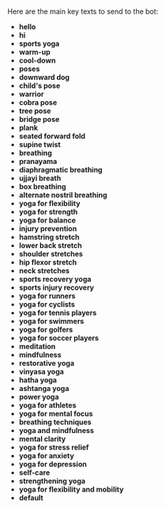 Here are the main key texts to send to the bot:

- **hello**  
- **hi**  
- **sports yoga**  
- **warm-up**  
- **cool-down**  
- **poses**  
- **downward dog**  
- **child's pose**  
- **warrior**  
- **cobra pose**  
- **tree pose**  
- **bridge pose**  
- **plank**  
- **seated forward fold**  
- **supine twist**  
- **breathing**  
- **pranayama**  
- **diaphragmatic breathing**  
- **ujjayi breath**  
- **box breathing**  
- **alternate nostril breathing**  
- **yoga for flexibility**  
- **yoga for strength**  
- **yoga for balance**  
- **injury prevention**  
- **hamstring stretch**  
- **lower back stretch**  
- **shoulder stretches**  
- **hip flexor stretch**  
- **neck stretches**  
- **sports recovery yoga**  
- **sports injury recovery**  
- **yoga for runners**  
- **yoga for cyclists**  
- **yoga for tennis players**  
- **yoga for swimmers**  
- **yoga for golfers**  
- **yoga for soccer players**  
- **meditation**  
- **mindfulness**  
- **restorative yoga**  
- **vinyasa yoga**  
- **hatha yoga**  
- **ashtanga yoga**  
- **power yoga**  
- **yoga for athletes**  
- **yoga for mental focus**  
- **breathing techniques**  
- **yoga and mindfulness**  
- **mental clarity**  
- **yoga for stress relief**  
- **yoga for anxiety**  
- **yoga for depression**  
- **self-care**  
- **strengthening yoga**  
- **yoga for flexibility and mobility**  
- **default**